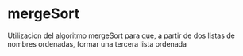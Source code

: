 # mergeSort

Utilizacion del algoritmo mergeSort para que, a partir de dos listas de nombres ordenadas, formar una tercera lista ordenada
